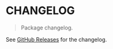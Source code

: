 # CHANGELOG

> Package changelog.

See [GitHub Releases](https://github.com/stdlib-js/math-base-special-exp/releases) for the changelog.